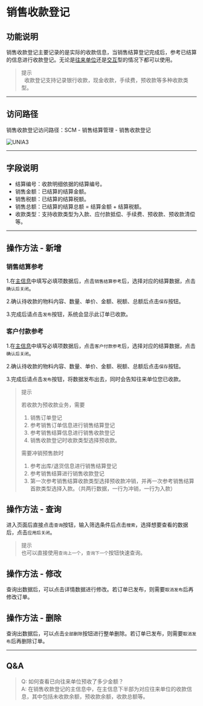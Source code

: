 # 销售收款登记

## **功能说明**

销售收款登记主要记录的是实际的收款信息，当销售结算登记完成后，参考已结算的信息进行收款登记。无论是[往来单位](../tremItro)还是[交互](../tremItro)型的情况下都可以使用。

> 提示  
> &nbsp;&nbsp;收款登记支持记录银行收款，现金收款，手续费，预收款等多种收款类型。

---

## **访问路径**

销售收款登记访问路径：SCM - 销售结算管理 - 销售收款登记

<img :src="$withBase('/images/ko/scm/aci200ma1-1.jpg')" alt="UNIA3">

---

## **字段说明**

* 结算编号：收款明细依据的结算编号。
* 销售金额：已结算的结算金额。
* 销售税额：已结算的结算税额。
* 销售总额：已结算的结算总额 = 结算金额 + 结算税额。
* 收款类型：支持收款类型为入款、应付款抵偿、手续费、预收款、预收款清偿等。

---

## **操作方法 - 新增**

### **销售结算参考**

1.在[主信息](../termIntro)中填写必填项数据后，点击`销售结算参考`后，选择对应的结算数据，点击`确认后关闭`。

2.确认待收款的物料内容、数量、单价、金额、税额、总额后点击`保存`按钮。

3.完成后请点击`发布`按钮，系统会显示此订单已收款。

### **客户付款参考**

1.在[主信息](../termIntro)中填写必填项数据后，点击`客户付款参考`后，选择对应的结算数据，点击`确认后关闭`。

2.确认待收款的物料内容、数量、单价、金额、税额、总额后点击`保存`按钮。

3.完成后请点击`发布`按钮，将数据发布出去，同时会告知往来单位您已收款。

> 提示  
>
> 若收款为预收款业务，需要  
>
> 1. 销售订单登记  
> 2. 参考销售订单信息进行销售结算登记  
> 3. 参考销售结算信息进行销售收款登记  
> 4. 销售收款登记时收款类型选择预收款。  
>
> 需要冲销预售款时  
>
> 1. 参考出库/退货信息进行销售结算登记  
> 2. 参考销售结算进行销售收款登记  
> 3. 第一次参考销售结算收款类型选择预收款冲销，并再一次参考销售结算首款类型选择入款。（共两行数据，一行为冲销，一行为入款）

## **操作方法 - 查询**

进入页面后直接点击`查询`按钮，输入筛选条件后点击`搜索`，选择想要查看的数据后，点击`应用后关闭`。

> 提示  
> 也可以直接使用`查询上一个`，`查询下一个`按钮快速查询。

## **操作方法 - 修改**

查询出数据后，可以点击详情数据进行修改。若订单已发布，则需要`取消发布`后再修改订单。

## **操作方法 - 删除**

查询出数据后，可以点击`全部删除`按钮进行整单删除。若订单已发布，则需要`取消发布`后再删除订单。

---

## **Q&A**

> Q: 如何查看已向往来单位预收了多少金额？  
> A: 在销售收款登记的主信息中，在主信息下半部为对应往来单位的收款信息，其中包括未收款余额，预收款余额，收款总额等。  
